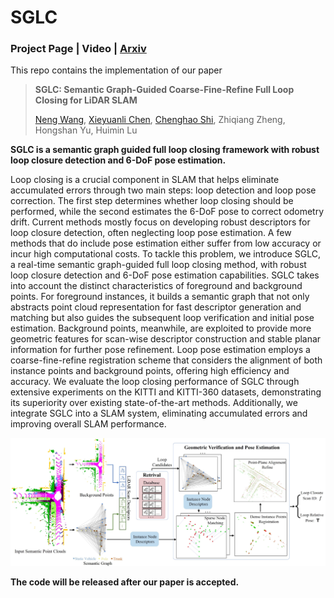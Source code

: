 # SGLC
### Project Page | Video | [Arxiv](https://arxiv.org/abs/2407.08106)

This repo contains the implementation of our paper 

> **SGLC: Semantic Graph-Guided Coarse-Fine-Refine Full Loop Closing for LiDAR SLAM**
>
> [Neng Wang](https://github.com/neng-wang), [Xieyuanli Chen](https://github.com/Chen-Xieyuanli),  [Chenghao Shi](https://github.com/chenghao-shi), Zhiqiang Zheng, Hongshan Yu, Huimin Lu

**SGLC is a semantic graph guided full loop closing framework with robust  loop closure detection and 6-DoF pose estimation.**

Loop closing is a crucial component in SLAM that helps eliminate  accumulated errors through two main steps: loop detection and loop pose  correction. The first step determines whether loop closing should be  performed, while the second estimates the 6-DoF pose to correct odometry drift. Current methods mostly focus on developing robust descriptors  for loop closure detection, often neglecting loop pose estimation. A few methods that do include pose estimation either suffer from low accuracy or incur high computational costs. To tackle this problem, we introduce SGLC, a real-time semantic graph-guided full loop closing method, with  robust loop closure detection and 6-DoF pose estimation capabilities.  SGLC takes into account the distinct characteristics of foreground and  background points. For foreground instances, it builds a semantic graph  that not only abstracts point cloud representation for fast descriptor  generation and matching but also guides the subsequent loop verification and initial pose estimation. Background points, meanwhile, are  exploited to provide more geometric features for scan-wise descriptor  construction and stable planar information for further pose refinement.  Loop pose estimation employs a coarse-fine-refine registration scheme  that considers the alignment of both instance points and background  points, offering high efficiency and accuracy. We evaluate the loop  closing performance of SGLC through extensive experiments on the KITTI  and KITTI-360 datasets, demonstrating its superiority over existing  state-of-the-art methods. Additionally, we integrate SGLC into a SLAM  system, eliminating accumulated errors and improving overall SLAM  performance. 

![](./pic/framework.png)



**The code  will be released after our paper  is accepted.**
